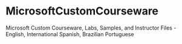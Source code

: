 # MicrosoftCustomCourseware
Microsoft Custom Courseware, Labs, Samples, and Instructor Files - English, International Spanish, Brazilian Portuguese
